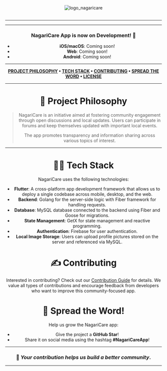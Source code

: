 <div align='center'>
  <img src="https://github.com/user-attachments/assets/3d7e79dd-4aaf-4d23-bda5-9eacbf55aa88" alt="logo_nagaricare" />
</div>

<div align='center'>
  
</a>
  

  

  
</a>
  
</div>

<br />

---

<div align='center'>
  
---

### NagariCare App is now on Development! 🚀

- **iOS/macOS**: Coming soon!
- **Web**: Coming soon!
- **Android**: Coming soon!

---

<div align="center">

**[PROJECT PHILOSOPHY](https://github.com/Kaylanahdaa/aplikasi-nagaricare#-project-philosophy) • 
[TECH STACK](https://github.com/Kaylanahdaa/aplikasi-nagaricare#-tech-stack) • 
[CONTRIBUTING](https://github.com/Kaylanahdaa/aplikasi-nagaricare#%EF%B8%8F-contributing) • 
[SPREAD THE WORD](https://github.com/Kaylanahdaa/aplikasi-nagaricare#-spread-the-word) • 
[LICENSE](https://github.com/Kaylanahdaa/aplikasi-nagaricare#%EF%B8%8F-license)**

</div>

---

# 🧐 Project Philosophy

> NagariCare is an initiative aimed at fostering community engagement through open discussions and local updates. Users can participate in forums and keep themselves updated with important local events. 
>
> The app promotes transparency and information sharing across various topics of interest.

---

# 👨‍💻 Tech Stack

NagariCare uses the following technologies:

- **Flutter**: A cross-platform app development framework that allows us to deploy a single codebase across mobile, desktop, and the web.
- **Backend**: Golang for the server-side logic with Fiber framework for handling requests.
- **Database**: MySQL database connected to the backend using Fiber and Goose for migrations.
- **State Management**: GetX for state management and reactive programming.
- **Authentication**: Firebase for user authentication.
- **Local Image Storage**: Users can upload profile pictures stored on the server and referenced via MySQL.
  
# ✍️ Contributing

Interested in contributing? Check out our [Contribution Guide](https://github.com/Kaylanahdaa/aplikasi-nagaricare/wiki/Contribution-Guide) for details. We value all types of contributions and encourage feedback from developers who want to improve this community-focused app.

# 🌟 Spread the Word!

Help us grow the NagariCare app:

- Give the project a **GitHub Star**!
- Share it on social media using the hashtag **#NagariCareApp**!
  
---

<div align='center'>

### 💛 *Your contribution helps us build a better community*.

</div>

---
